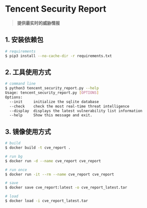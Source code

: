 # Tencent Security Report

> **提供最实时的威胁情报**

## 1. 安装依赖包

```bash
# requirements
$ pip3 install --no-cache-dir -r requirements.txt
```

## 2. 工具使用方式

```bash
# command line
$ python3 tencent_security_report.py --help
Usage: tencent_security_report.py [OPTIONS]
Options:
  --init     initialize the sqlite database
  --check    check the most real-time threat intelligence
  --display  displays the latest vulnerability list information
  --help     Show this message and exit.
```

## 3. 镜像使用方式

```bash
# build
$ docker build -t cve_report .

# run bg
$ docker run -d --name cve_report cve_report

# run once
$ docker run -it --rm --name cve_report cve_report
```

```bash
# save
$ docker save cve_report:latest -o cve_report_latest.tar

# load
$ docker load -i cve_report_latest.tar
```
